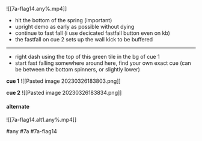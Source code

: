 ![[7a-flag14.any%.mp4]]
- hit the bottom of the spring (important)
- upright demo as early as possible without dying
- continue to fast fall (i use decicated fastfall button even on kb)
- the fastfall on cue 2 sets up the wall kick to be buffered

---

- right dash using the top of this green tile in the bg of cue 1
- start fast falling somewhere around here, find your own exact cue (can be between the bottom spinners, or slightly lower)

**cue 1**
![[Pasted image 20230326183803.png]]

**cue 2**
![[Pasted image 20230326183834.png]]

#### alternate
![[7a-flag14.alt1.any%.mp4]]

#any #7a #7a-flag14
